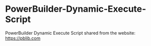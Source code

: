 # PowerBuilder-Dynamic-Execute-Script
PowerBuilder Dynamic Execute Script
shared from the website: https://pblib.com
